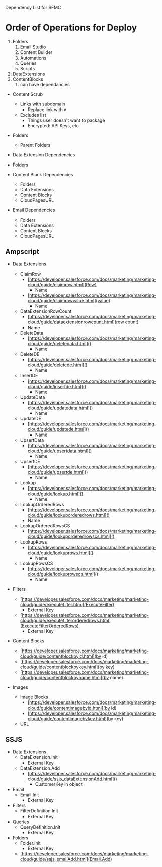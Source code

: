 Dependency List for SFMC

# Order of Operations for Deploy

1. Folders
    1. Email Studio
    2. Content Builder
    3. Automations
    4. Queries
    5. Scripts
2. DataExtensions
3. ContentBlocks
    1. can have dependancies

-   Content Scrub

    -   Links with subdomain
        -   Replace link with `#`
    -   Excludes list
        -   Things user doesn't want to package
        -   Encrypted: API Keys, etc.

-   Folders
    -   Parent Folders
-   Data Extension Dependencies
-   Folders
-   Content Block Dependencies
    -   Folders
    -   Data Extensions
    -   Content Blocks
    -   CloudPagesURL
-   Email Dependencies
    -   Folders
    -   Data Extensions
    -   Content Blocks
    -   CloudPagesURL

## Ampscript

-   Data Extensions

    -   ClaimRow
        -   [https://developer.salesforce.com/docs/marketing/marketing-cloud/guide/claimrow.html](Row)
            -   Name
        -   [https://developer.salesforce.com/docs/marketing/marketing-cloud/guide/claimrowvalue.html](value)
            -   Name
    -   DataExtensionRowCount
        -   [https://developer.salesforce.com/docs/marketing/marketing-cloud/guide/dataextensionrowcount.html](row count)
        -   Name
    -   DeleteData
        -   [https://developer.salesforce.com/docs/marketing/marketing-cloud/guide/deletedata.html]()
            -   Name
    -   DeleteDE
        -   [https://developer.salesforce.com/docs/marketing/marketing-cloud/guide/deletede.html]()
            -   Name
    -   InsertDE
        -   [https://developer.salesforce.com/docs/marketing/marketing-cloud/guide/insertde.html]()
            -   Name
    -   UpdateData
        -   [https://developer.salesforce.com/docs/marketing/marketing-cloud/guide/updatedata.html]()
            -   Name
    -   UpdateDE
        -   [https://developer.salesforce.com/docs/marketing/marketing-cloud/guide/updatede.html]()
            -   Name
    -   UpsertData
        -   [https://developer.salesforce.com/docs/marketing/marketing-cloud/guide/upsertdata.html]()
            -   Name
    -   UpsertDE
        -   [https://developer.salesforce.com/docs/marketing/marketing-cloud/guide/upsertde.html]()
            -   Name
    -   Lookup
        -   [https://developer.salesforce.com/docs/marketing/marketing-cloud/guide/lookup.html]()
            -   Name
    -   LookupOrderedRows
        -   [https://developer.salesforce.com/docs/marketing/marketing-cloud/guide/lookuporderedrows.html]()
        -   Name
    -   LookupOrderedRowsCS
        -   [https://developer.salesforce.com/docs/marketing/marketing-cloud/guide/lookuporderedrowscs.html]()
    -   LookupRows
        -   [https://developer.salesforce.com/docs/marketing/marketing-cloud/guide/lookuprows.html]()
            -   Name
    -   LookupRowsCS
        -   [https://developer.salesforce.com/docs/marketing/marketing-cloud/guide/lookuprowscs.html]()
            -   Name

-   Filters
    -   [https://developer.salesforce.com/docs/marketing/marketing-cloud/guide/executefilter.html](ExecuteFilter)
        -   External Key
    -   [https://developer.salesforce.com/docs/marketing/marketing-cloud/guide/executefilterorderedrows.html](ExecuteFilterOrderedRows)
        -   External Key
-   Content Blocks
    -   [https://developer.salesforce.com/docs/marketing/marketing-cloud/guide/contentblockbyid.html](by id)
    -   [https://developer.salesforce.com/docs/marketing/marketing-cloud/guide/contentblockbykey.html](by key)
    -   [https://developer.salesforce.com/docs/marketing/marketing-cloud/guide/contentblockbyname.html](by name)
-   Images
    -   Image Blocks
        -   [https://developer.salesforce.com/docs/marketing/marketing-cloud/guide/contentimagebyid.html](by id)
        -   [https://developer.salesforce.com/docs/marketing/marketing-cloud/guide/contentimagebykey.html](by key)
    -   URL

## SSJS

-   Data Extensions
    -   DataExtension.Init
        -   External Key
    -   DataExtension.Add
        -   [https://developer.salesforce.com/docs/marketing/marketing-cloud/guide/ssjs_dataExtensionAdd.html]()
            -   CustomerKey in object
-   Email
    -   Email.Init
        -   External Key
-   Filters
    -   FilterDefinition.Init
        -   External Key
-   Queries
    -   QueryDefinition.Init
        -   External Key
-   Folders
    -   Folder.Init
        -   External Key
    -   [https://developer.salesforce.com/docs/marketing/marketing-cloud/guide/ssjs_emailAdd.html](Email.Add)
